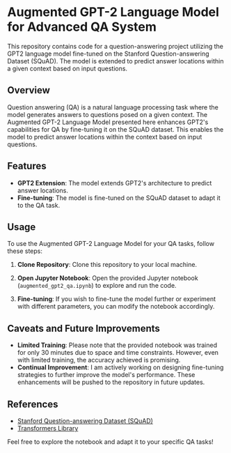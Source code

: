 # Augmented GPT-2 Language Model for Advanced QA System

This repository contains code for a question-answering project utilizing the GPT2 language model fine-tuned on the Stanford Question-answering Dataset (SQuAD). The model is extended to predict answer locations within a given context based on input questions.

## Overview

Question answering (QA) is a natural language processing task where the model generates answers to questions posed on a given context. The Augmented GPT-2 Language Model presented here enhances GPT2's capabilities for QA by fine-tuning it on the SQuAD dataset. This enables the model to predict answer locations within the context based on input questions.

## Features

- **GPT2 Extension**: The model extends GPT2's architecture to predict answer locations.
- **Fine-tuning**: The model is fine-tuned on the SQuAD dataset to adapt it to the QA task.

## Usage

To use the Augmented GPT-2 Language Model for your QA tasks, follow these steps:

1. **Clone Repository**: Clone this repository to your local machine.

2. **Open Jupyter Notebook**: Open the provided Jupyter notebook (`augmented_gpt2_qa.ipynb`) to explore and run the code.

3. **Fine-tuning**: If you wish to fine-tune the model further or experiment with different parameters, you can modify the notebook accordingly.

## Caveats and Future Improvements

- **Limited Training**: Please note that the provided notebook was trained for only 30 minutes due to space and time constraints. However, even with limited training, the accuracy achieved is promising.
- **Continual Improvement**: I am actively working on designing fine-tuning strategies to further improve the model's performance. These enhancements will be pushed to the repository in future updates.

## References

- [Stanford Question-answering Dataset (SQuAD)](https://rajpurkar.github.io/SQuAD-explorer/)
- [Transformers Library](https://huggingface.co/transformers/)

Feel free to explore the notebook and adapt it to your specific QA tasks!

